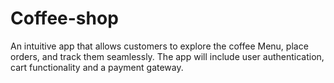 # Coffee-shop
An intuitive app that allows customers to explore the coffee Menu, place orders, and track them seamlessly. The app will include user authentication, cart functionality and a payment gateway.
